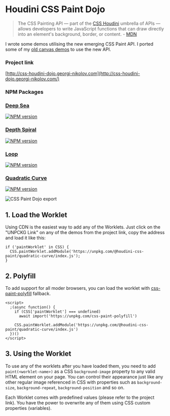 # Houdini CSS Paint Dojo

> The CSS Painting API — part of the [CSS Houdini](https://developer.mozilla.org/en-US/docs/Web/API/CSS_Painting_API) umbrella of APIs — allows developers to write JavaScript functions that can draw directly into an element's background, border, or content. - [MDN](https://developer.mozilla.org/en-US/docs/Web/Houdini)

I wrote some demos utilising the new emerging CSS Paint API.
I ported some of my [old canvas demos](https://codesketch.nikoloffgeorgi.vercel.app/) to use the new API.

### Project link
[http://css-houdini-dojo.georgi-nikolov.com](http://css-houdini-dojo.georgi-nikolov.com/)

### NPM Packages

### [Deep Sea](https://github.com/gnikoloff/houdini-dojo/tree/master/app/paint-worklets/deep-sea)
[![NPM version][deep-sea-npm-image]][deep-sea-npm-url] 

[deep-sea-npm-image]: https://img.shields.io/npm/v/@houdini-css-paint/deep-sea
[deep-sea-npm-url]: https://www.npmjs.com/package/@houdini-css-paint/deep-sea
### [Depth Spiral](https://github.com/gnikoloff/houdini-dojo/tree/master/app/paint-worklets/depth-spiral)
[![NPM version][depth-spiral-npm-image]][depth-spiral-npm-url] 

[depth-spiral-npm-image]: https://img.shields.io/npm/v/@houdini-css-paint/depth-spiral
[depth-spiral-npm-url]: https://www.npmjs.com/package/@houdini-css-paint/depth-spiral
### [Loop](https://github.com/gnikoloff/houdini-dojo/tree/master/app/paint-worklets/loop)
[![NPM version][loop-npm-image]][loop-npm-url] 

[loop-npm-image]: https://img.shields.io/npm/v/@houdini-css-paint/loop
[loop-npm-url]: https://www.npmjs.com/package/@houdini-css-paint/loop
### [Quadratic Curve](https://github.com/gnikoloff/houdini-dojo/tree/master/app/paint-worklets/quadratic-curve)
[![NPM version][quadratic-curve-npm-image]][quadratic-curve-npm-url] 

[quadratic-curve-npm-image]: https://img.shields.io/npm/v/@houdini-css-paint/quadratic-curve
[quadratic-curve-npm-url]: https://www.npmjs.com/package/@houdini-css-paint/quadratic-curve

![CSS Paint Dojo export](https://css-houdini-dojo.georgi-nikolov.com/images/houdini-dojo-export.png)

## 1. Load the Worklet

Using CDN is the easiest way to add any of the Worklets. Just click on the "UNPCKG Link" on any of the demos from the project link, copy the address and load it like this:

```
if ('paintWorklet' in CSS) {
  CSS.paintWorklet.addModule('https://unpkg.com/@houdini-css-paint/quadratic-curve/index.js');
}
```

## 2. Polyfill

To add support for all moder browsers, you can load the worklet with [css-paint-polyfill](https://github.com/GoogleChromeLabs/css-paint-polyfill) fallback.

```
<script>
  ;(async function() {
    if (CSS['paintWorklet'] === undefined)
      await import('https://unpkg.com/css-paint-polyfill')

    CSS.paintWorklet.addModule('https://unpkg.com/@houdini-css-paint/quadratic-curve/index.js')
  })()
</script>
```

## 3. Using the Worklet

To use any of the worklets after you have loaded them, you need to add `paint(<worklet-name>)` as a CSS `background-image` property to any valid HTML element on your page. You can control their appearance just like any other regular image referenced in CSS with properties such as `background-size`, `background-repeat`, `background-position` and so on.

Each Worklet comes with predefined values (please refer to the project link). You have the power to overwrite any of them using CSS custom properties (variables).
